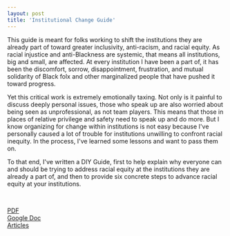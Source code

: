 ```yaml
---
layout: post
title: 'Institutional Change Guide'
---
```


This guide is meant for folks working to shift the institutions they are already part of toward greater inclusivity, anti-racism, and racial equity. As racial injustice and anti-Blackness are systemic, that means all institutions, big and small, are affected. At every institution I have been a part of, it has been the discomfort, sorrow, disappointment, frustration, and mutual solidarity of Black folx and other marginalized people that have pushed it toward progress.  

Yet this critical work is extremely emotionally taxing. Not only is it painful to discuss deeply personal issues, those who speak up are also worried about being seen as unprofessional, as not team players. This means that those in places of relative privilege and safety need to speak up and do more. But I know organizing for change within institutions is not easy because I've personally caused a lot of trouble for institutions unwilling to confront racial inequity. In the process, I've learned some lessons and want to pass them on.  

To that end, I've written a DIY Guide, first to help explain why everyone can and should be trying to address racial equity at the institutions they are already a part of, and then to provide six concrete steps to advance racial equity at your institutions.  

 
<br>

[PDF](https://drive.google.com/file/d/1OcN9hUMLzCLPsUota_BzY6dcnNmJjNUZ/view?usp=sharing)
<br>
[Google Doc](https://docs.google.com/document/d/1CfNk9XHlb-KVwYtRgGbBkz229K5s83m9xwJiM_1uK3g/edit)
<br>
[Articles](https://withalever.imprint.to/post/with-a-lever-intro-1) 
